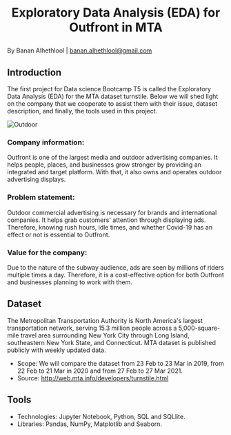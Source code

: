 # <p align="center"> Exploratory Data Analysis (EDA) for Outfront in MTA </p>
By Banan Alhethlool | banan.alhethlool@gmail.com

## Introduction

The first project for Data science Bootcamp T5 is called the Exploratory Data Analysis (EDA) for the MTA dataset turnstile. Below we will shed light on the company that we cooperate to assist them with their issue, dataset description, and finally, the tools used in this project.

![Outdoor](https://user-images.githubusercontent.com/57495692/140868685-d974c1dd-0578-4f8e-a52e-602832787efe.jpg)

### Company information:
Outfront is one of the largest media and outdoor advertising companies. It helps people, places, and businesses grow stronger by providing an integrated and target platform. With that, it also owns and operates outdoor advertising displays.

### Problem statement:
Outdoor commercial advertising is necessary for brands and international companies. It helps grab customers' attention through displaying ads. Therefore, knowing rush hours, idle times, and whether Covid-19 has an effect or not is essential to Outfront.

### Value for the company:
Due to the nature of the subway audience, ads are seen by millions of riders multiple times a day. Therefore, it is a cost-effective option for both Outfront and businesses planning to work with them.

## Dataset
The Metropolitan Transportation Authority is North America's largest transportation network, serving 15.3 million people across a 5,000-square-mile travel area surrounding New York City through Long Island, southeastern New York State, and Connecticut. MTA dataset is published publicly with weekly updated data.

- Scope: We will compare the dataset from 23 Feb to 23 Mar in 2019, from 22 Feb to 21 Mar in 2020 and from 27 Feb to 27 Mar 2021.
- Source: http://web.mta.info/developers/turnstile.html

## Tools
- Technologies: Jupyter Notebook, Python, SQL and SQLlite.
- Libraries: Pandas, NumPy, Matplotlib and Seaborn.

